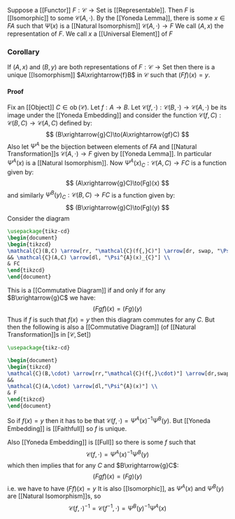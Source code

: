 Suppose a [[Functor]] $F:\mathcal{C}\to \mathrm{Set}$ is [[Representable]].
Then $F$ is [[Isomorphic]] to some $\mathcal{C}(A,\cdot)$.
By the [[Yoneda Lemma]], there is some $x\in FA$ 
such that $\Psi(x)$ is a [[Natural Isomorphism]] $\mathcal{C}(A,\cdot)\to F$
We call $(A,x)$ the representation of $F$.
We call $x$ a [[Universal Element]] of $F$
### Corollary
If $(A,x)$ and $(B,y)$ are both representations of $F:\mathcal{C}\to \mathrm{Set}$ 
then there is a unique [[Isomorphism]] $A\xrightarrow{f}B$ in $\mathcal{C}$ such that $(Ff)(x)=y$.
#### Proof
Fix an [[Object]] $C\in \operatorname{ob}(\mathcal{C})$.
Let $f:A\to B$.
Let $\mathcal{C}(f,\cdot):\mathcal{C}(B,\cdot)\to \mathcal{C}(A,\cdot)$ be its image under the [[Yoneda Embedding]]
and consider the function $\mathcal{C}(f,C):\mathcal{C}(B,C)\to \mathcal{C}(A,C)$ 
defined by:
$$
(B\xrightarrow{g}C)\to(A\xrightarrow{gf}C)
$$
Also let $\Psi^{A}$ be the bijection between elements of $FA$
and [[Natural Transformation]]s $\mathcal{C}(A,\cdot)\to F$ given by [[Yoneda Lemma]].
In particular $\Psi^{A}(x)$ is a [[Natural Isomorphism]].
Now $\Psi^{A}(x)_{C}:\mathcal{C}(A,C)\to FC$ 
is a function given by:
$$
(A\xrightarrow{g}C)\to(Fg)(x)
$$
and similarly $\Psi^{B}(y)_{C}:\mathcal{C}(B,C)\to FC$
is a function given by:
$$
(B\xrightarrow{g}C)\to(Fg)(y)
$$
Consider the diagram
```tikz
\usepackage{tikz-cd}
\begin{document}
\begin{tikzcd}
\mathcal{C}(B,C) \arrow[rr, "\mathcal{C}(f{,}C)"] \arrow[dr, swap, "\Psi^{B}(y)_{C}"]
&& \mathcal{C}(A,C) \arrow[dl, "\Psi^{A}(x)_{C}"] \\
& FC
\end{tikzcd}
\end{document}
```

This is a [[Commutative Diagram]]
if and only if
for any $B\xrightarrow{g}C$ we have:
$$
(Fgf)(x) = (Fg)(y)
$$
Thus if $f$ is such that $f(x)=y$ then this diagram commutes for any $C$.
But then the following is also a [[Commutative Diagram]]
(of [[Natural Transformation]]s in $[\mathcal{C},\mathrm{Set}]$) 
```tikz
\usepackage{tikz-cd}

\begin{document}
\begin{tikzcd}
\mathcal{C}(B,\cdot) \arrow[rr,"\mathcal{C}(f{,}\cdot)"] \arrow[dr,swap,"\Psi^{B}(y)"] 
&&
\mathcal{C}(A,\cdot) \arrow[dl,"\Psi^{A}(x)"] \\
& F
\end{tikzcd}
\end{document}
```
So if $f(x)=y$ then it has to be that $\mathcal{C}(f,\cdot)=\Psi^{A}(x)^{-1}\Psi^{B}(y)$.
But [[Yoneda Embedding]] is [[Faithfull]] so $f$ is unique.

Also [[Yoneda Embedding]] is [[Full]] so there is some $f$ such that 
$$
\mathcal{C}(f,\cdot) = \Psi^{A}(x)^{-1}\Psi^{B}(y)
$$
which then implies that for any $C$ and $B\xrightarrow{g}C$:
$$
(Fgf)(x)=(Fg)(y)
$$
i.e. we have to have $(Ff)(x)=y$
It is also [[Isomorphic]], as $\Psi^{A}(x)$ and $\Psi^{B}(y)$ are [[Natural Isomorphism]]s,
so
$$
\mathcal{C}(f,\cdot)^{-1}=\mathcal{C}(f^{-1},\cdot)=\Psi^{B}(y)^{-1}\Psi^{A}(x)
$$


